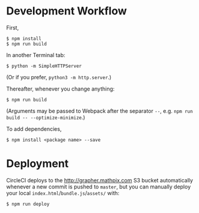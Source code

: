 # Development Workflow

First,

    $ npm install
    $ npm run build

In another Terminal tab:

    $ python -m SimpleHTTPServer

(Or if you prefer, `python3 -m http.server`.)

Thereafter, whenever you change anything:

    $ npm run build

(Arguments may be passed to Webpack after the separator `--`,
 e.g. `npm run build -- --optimize-minimize`.)

To add dependencies,

    $ npm install <package name> --save

# Deployment

CircleCI deploys to the http://grapher.mathpix.com S3 bucket automatically
whenever a new commit is pushed to `master`, but you can manually deploy
your local `index.html`/`bundle.js`/`assets/` with:

    $ npm run deploy
